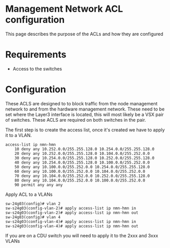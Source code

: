 # Management Network ACL configuration

This page describes the purpose of the ACLs and how they are configured

# Requirements
- Access to the switches 

# Configuration

These ACLS are designed to to block traffic from the node management network to and from the hardware management network.
These need to be set where the Layer3 interface is located, this will most likely be a VSX pair of switches. These ACLS are required on both switches in the pair.

The first step is to create the access list, once it's created we have to apply it to a VLAN.
```
access-list ip nmn-hmn
    10 deny any 10.252.0.0/255.255.128.0 10.254.0.0/255.255.128.0 
    20 deny any 10.252.0.0/255.255.128.0 10.104.0.0/255.252.0.0
    30 deny any 10.254.0.0/255.255.128.0 10.252.0.0/255.255.128.0 
    40 deny any 10.254.0.0/255.255.128.0 10.100.0.0/255.252.0.0
    50 deny any 10.100.0.0/255.252.0.0 10.254.0.0/255.255.128.0 
    60 deny any 10.100.0.0/255.252.0.0 10.104.0.0/255.252.0.0
    70 deny any 10.104.0.0/255.252.0.0 10.252.0.0/255.255.128.0 
    80 deny any 10.104.0.0/255.252.0.0 10.100.0.0/255.252.0.0
    90 permit any any any
```

Apply ACL to a VLANs
```
sw-24g03(config)# vlan 2
sw-s24g03(config-vlan-2)# apply access-list ip nmn-hmn in
sw-s24g03(config-vlan-2)# apply access-list ip nmn-hmn out
sw-24g03(config)# vlan 4
sw-s24g03(config-vlan-4)# apply access-list ip nmn-hmn in
sw-s24g03(config-vlan-4)# apply access-list ip nmn-hmn out
```

If you are on a CDU switch you will need to apply it to the 2xxx and 3xxx VLANs